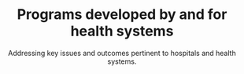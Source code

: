 ---
title: Programs developed by and for health systems
subtitle: Addressing key issues and outcomes pertinent to hospitals and health systems.
image: /images/sindhu.adi.jpg
image_caption: Drs. Sindhu Srinivas and Adi Hirshberg, Materal and Fetal Medicine, Penn Medicine
introtitle: Leverage award winning programs to quickly drive outcomes
introsubtitle: Why start from scratch when you can leverage pre-built, tested and evidence based programs?
introtext: With rapid implementation times and multiple available customization options (messaging content, frequency, languages), you will be able to reap benefits quickly while enhancing your relationship with your patients.
main_section_image: /images/sindhu.adi.jpg
main_section_image_caption: Drs. Sindhu Srinivas and Adi Hirshberg, Maternal and Fetal Medicine, Penn Medicine
main_section_blurbs:
  blurbs:
    - heading: Reduce readmissions
      summary: With the move to value based care (VBC) and increased risk bearing contracts, proven solutions to reduce readmissions is critical. Leverage evidence based models to reduce readmissions in your context. Programs such as Heart Safe Motherhood have shown readmisions reductions from 5% to 1%.
    - heading: Increase pre and post procedure adherence
      summary: While VBC is important, a significant portion of revenue is still dependent on procedures. Whether it is colonoscopy prep or post joint replacement surgery, programs such as Engaged Recovery After Surgery (ERAS) have been proven and shown to increase adherence while still achieving 80+ Net Promoter Score (NPS) ratings.
    - heading: Increase capacity
      summary: With evidence based remote monitoring protocols, programs such as CARE have enabled departments to increase capacity by up to 35% while increasing patient NPS ratings to 90+ and maintaining quality of service.
solutions:
  solution:
    - name: Womens Health
      id: womenshealth
      description: Programs addressing issues specific to women and pregnancy.
    - name: Surgery Solutions
      id: surgery
      description: Programs addressing issues specific pre and post procedure protocols
    - name: Quality, Safety and Patient Experience Solutions
      description: Leverage pre-built dashboards with key operational metrics
      id: qi
    - name: Real-time Dashboards
      description: Leverage pre-built dashboards with key operational metrics
      id: lens
modules:
  introtitle: Build your own intervention quickly
  introsubtitle: Way to Health capabilities are grouped into modules. Configure them to address your specific needs and combine them together to quickly build, test and deploy interventions. Choose your deployment model - pilot, standalone or scaled and EHR integrated.
  introtext: 
---